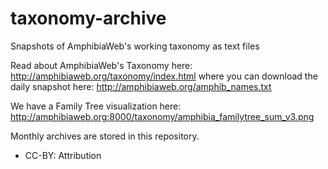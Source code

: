 # taxonomy-archive
Snapshots of AmphibiaWeb's working taxonomy as text files

Read about AmphibiaWeb's Taxonomy here: http://amphibiaweb.org/taxonomy/index.html where you can download the daily snapshot here: http://amphibiaweb.org/amphib_names.txt

We have a Family Tree visualization here:
http://amphibiaweb.org:8000/taxonomy/amphibia_familytree_sum_v3.png

Monthly archives are stored in this repository.

 - CC-BY: Attribution
